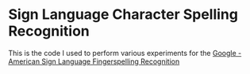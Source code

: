 # Sign Language Character Spelling Recognition

This is the code I used to perform various experiments for the [Google - American Sign Language Fingerspelling Recognition](https://www.kaggle.com/competitions/asl-fingerspelling/overview)
